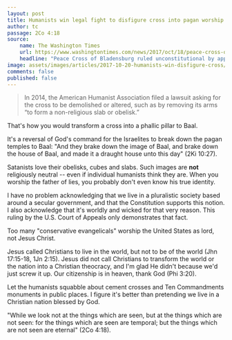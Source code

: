 ```yaml
---
layout: post
title: Humanists win legal fight to disfigure cross into pagan worship symbol
author: tc
passage: 2Co 4:18
source:
    name: The Washington Times
    url: https://www.washingtontimes.com/news/2017/oct/18/peace-cross-of-bladensburg-ruled-unconstitutional-/
    headline: "Peace Cross of Bladensburg ruled unconstitutional by appeals court"
image: assets/images/articles/2017-10-20-humanists-win-disfigure-cross/peace-cross.jpg
comments: false
published: false
---
```


> In 2014, the American Humanist Association filed a lawsuit asking for the cross to be demolished or altered, such as by removing its arms “to form a non-religious slab or obelisk.”

That's how you would transform a cross into a phallic pillar to Baal.

It's a reversal of God's command for the Israelites to break down the pagan temples to Baal: "And they brake down the image of Baal, and brake down the house of Baal, and made it a draught house unto this day" (2Ki 10:27).

Satanists love their obelisks, cubes and slabs.  Such images are **not** religiously neutral -- even if individual humanists think they are.  When you worship the father of lies, you probably don't even know his true identity.

I have no problem acknowledging that we live in a pluralistic society based around a secular government, and that the Constitution supports this notion.  I also acknowledge that it's worldly and wicked for that very reason.  This ruling by the U.S. Court of Appeals only demonstrates that fact.

Too many "conservative evangelicals" worship the United States as lord, not Jesus Christ.

Jesus called Christians to live in the world, but not to be of the world (Jhn 17:15-18, 1Jn 2:15).  Jesus did not call Christians to transform the world or the nation into a Christian theocracy, and I'm glad He didn't because we'd just screw it up.  Our citizenship is in heaven, thank God (Phi 3:20).

Let the humanists squabble about cement crosses and Ten Commandments monuments in public places.  I figure it's better than pretending we live in a Christian nation blessed by God.

"While we look not at the things which are seen, but at the things which are not seen: for the things which are seen are temporal; but the things which are not seen are eternal" (2Co 4:18).
